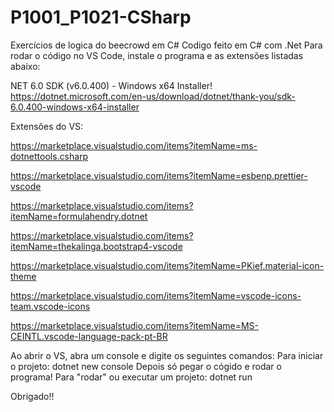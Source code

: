 # P1001_P1021-CSharp
Exercícios de logica do beecrowd em C#
Codigo feito em C# com .Net
Para rodar o código no VS Code, instale o programa e as extensões listadas abaixo:

NET 6.0 SDK (v6.0.400) - Windows x64 Installer!
https://dotnet.microsoft.com/en-us/download/dotnet/thank-you/sdk-6.0.400-windows-x64-installer

Extensões do VS:

https://marketplace.visualstudio.com/items?itemName=ms-dotnettools.csharp

https://marketplace.visualstudio.com/items?itemName=esbenp.prettier-vscode

https://marketplace.visualstudio.com/items?itemName=formulahendry.dotnet

https://marketplace.visualstudio.com/items?itemName=thekalinga.bootstrap4-vscode

https://marketplace.visualstudio.com/items?itemName=PKief.material-icon-theme

https://marketplace.visualstudio.com/items?itemName=vscode-icons-team.vscode-icons

https://marketplace.visualstudio.com/items?itemName=MS-CEINTL.vscode-language-pack-pt-BR

Ao abrir o VS, abra um console e digite os seguintes comandos:
Para iniciar o projeto: dotnet new console
Depois só pegar o cógido e rodar o programa!
Para "rodar" ou executar um projeto: dotnet run

Obrigado!!
